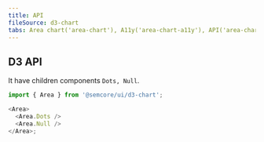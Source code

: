 ```yaml
---
title: API
fileSource: d3-chart
tabs: Area chart('area-chart'), A11y('area-chart-a11y'), API('area-chart-api'), Examples('area-chart-d3-code'), Changelog('d3-chart-changelog')
---
```


## D3 API

It have children components `Dots, Null`.

```js
import { Area } from '@semcore/ui/d3-chart';

<Area>
  <Area.Dots />
  <Area.Null />
</Area>;
```

<TypesView type="AreaProps" :types={...types} />

<script setup>import { data as types } from '@types.data.ts';</script>